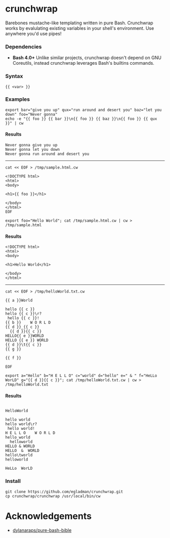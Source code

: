 # crunchwrap
Barebones mustache-like templating written in pure Bash. Crunchwrap works by evalulating existing variables in your shell's environment. Use anywhere you'd use pipes!

### Dependencies

- **Bash 4.0+** Unlike similar projects, crunchwrap doesn't depend on GNU Coreutils, instead crunchwrap leverages Bash's builtins commands.


### Syntax

```
{{ <var> }}
```

### Examples

```
export bar="give you up" qux="run around and desert you" baz="let you down" foo="Never gonna"
echo -e "{{ foo }} {{ bar }}\n{{ foo }} {{ baz }}\n{{ foo }} {{ qux }}" | cw 
```

#### Results

```
Never gonna give you up
Never gonna let you down
Never gonna run around and desert you
```

--- 

```
cat << EOF > /tmp/sample.html.cw

<!DOCTYPE html>
<html>
<body>

<h1>{{ foo }}</h1>

</body>
</html>
EOF
```

```
export foo="Hello World"; cat /tmp/sample.html.cw | cw > /tmp/sample.html
```

#### Results

```
<!DOCTYPE html>
<html>
<body>

<h1>Hello World</h1>

</body>
</html>
```

---

```
cat << EOF > /tmp/helloWorld.txt.cw

{{ a }}World

hello {{ c }}
hello {{ c }}\r?
 hello {{ c }}!
{{ b }}    W O R L D
{{ d }}_{{ c }}
  {{ d }}{{ c }}
HELLO{{ e }}WORLD
HELLO {{ e }} WORLD
{{ d }}\t{{ c }}
{{ g }}

{{ f }}

EOF
```

```
export a="Hello" b="H E L L O" c="world" d="hello" e=" & " f="HeLLo  WorLD" g="{{ d }}{{ c }}"; cat /tmp/helloWorld.txt.cw | cw > /tmp/helloWorld.txt
```

#### Results

```

HelloWorld

hello world
hello world\r?
 hello world!
H E L L O    W O R L D
hello_world
  helloworld
HELLO & WORLD
HELLO  &  WORLD
hello\tworld
helloworld

HeLLo  WorLD

```

### Install

```
git clone https://github.com/egladman/crunchwrap.git
cp crunchwrap/crunchwrap /usr/local/bin/cw
```

# Acknowledgements

- [dylanaraps/pure-bash-bible](https://github.com/dylanaraps/pure-bash-bible)
